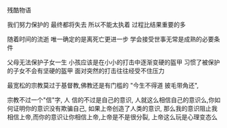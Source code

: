 残酷物语

我们努力保护的 最终都将失去 所以不能太执着 过程比结果重要的多

随着时间的流逝 唯一确定的是离死亡更进一步 学会接受世事无常是成熟的必要条件

父母无法保护子女一生 小孩应该是在小小的打击中逐渐变硬的盔甲 习惯了被保护的子女不会有坚硬的盔甲 面对突然的打击往往经受不住压力



最宽松的宗教莫过于基督教,佛教还是有门槛的 "今生不得道 披毛带角还",

宗教不过一个"信"字, 人 信的不过是自己的意识, 人就这么相信自己的意识么,你如何证明你的意识没有欺骗自己, 如果上帝创造了人类的意识, 那么我的意识阻止我相信上帝,而你的意识让你相信上帝,上帝是不是很分裂, 上帝这么玩是心理变态么


